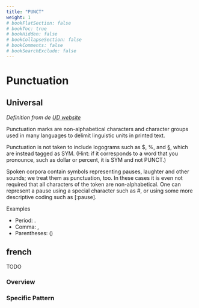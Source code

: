 ```yaml
---
title: "PUNCT"
weight: 1
# bookFlatSection: false
# bookToc: true
# bookHidden: false
# bookCollapseSection: false
# bookComments: false
# bookSearchExclude: false
---
```


#  Punctuation  


##  Universal  

*Definition from de [UD website](https://universaldependencies.org/u/pos/PUNCT.html)*

Punctuation marks are non-alphabetical characters and character groups used in many languages to delimit linguistic units in printed text.

Punctuation is not taken to include logograms such as $, %, and §, which are instead tagged as SYM. (Hint: if it corresponds to a word that you pronounce, such as dollar or percent, it is SYM and not PUNCT.)

Spoken corpora contain symbols representing pauses, laughter and other sounds; we treat them as punctuation, too. In these cases it is even not required that all characters of the token are non-alphabetical. One can represent a pause using a special character such as #, or using some more descriptive coding such as [:pause].

Examples
- Period: .
- Comma: ,
- Parentheses: ()


## french

TODO
### Overview

### Specific Pattern


